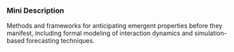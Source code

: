 ### Mini Description

Methods and frameworks for anticipating emergent properties before they manifest, including formal modeling of interaction dynamics and simulation-based forecasting techniques.
